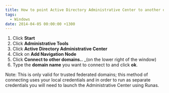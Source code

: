 ```yaml
---
title: How to point Active Directory Administrative Center to another domain in Server 2012
tags:
  - Windows
date: 2014-04-05 00:00:00 +1300
---
```


  1. Click **Start**
  2. Click **Administrative Tools**
  3. Click **Active Directory Administrative Center**
  4. Click on **Add Navigation Node**
  5. Click **Connect to other domains..** _(on the lower right of the window)
  6. Type the **domain name** you want to connect to and click **ok**.

Note: This is only valid for trusted federated domains; this method of connecting uses your local credentials and in order to run as separate credentials you will need to launch the Administrative Center using Runas.
